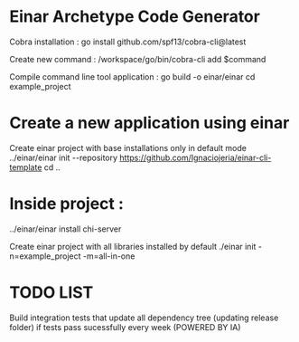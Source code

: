 # Einar Archetype Code Generator

Cobra installation :
go install github.com/spf13/cobra-cli@latest

Create new command :
/workspace/go/bin/cobra-cli add $command

Compile command line tool application : 
go build -o einar/einar
cd example_project

# Create a new application using einar
Create einar project with base installations only in default mode
../einar/einar init --repository https://github.com/Ignaciojeria/einar-cli-template
cd ..

# Inside project :
../einar/einar install chi-server

Create einar project with all libraries installed by default
./einar init -n=example_project -m=all-in-one

# TODO LIST
Build integration tests that update all dependency tree (updating release folder) if tests pass sucessfully every week (POWERED BY IA)